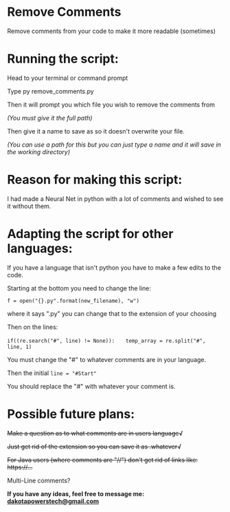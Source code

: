 # Remove Comments

Remove comments from your code to make it more readable (sometimes)

# Running the script:

Head to your terminal or command prompt

Type py remove_comments.py

Then it will prompt you which file you wish to remove the comments from

_(You must give it the full path)_

Then give it a name to save as so it doesn't overwrite your file.

_(You can use a path for this but you can just type a name and it will save in the working directory)_

# Reason for making this script:

I had made a Neural Net in python with a lot of comments and wished to see it without them.

# Adapting the script for other languages:

If you have a language that isn't python you have to make a few edits to the code.

Starting at the bottom you need to change the line:

``` f = open("{}.py".format(new_filename), "w") ```

where it says ".py" you can change that to the extension of your choosing

Then on the lines:

```if((re.search("#", line) != None)): ```
```  temp_array = re.split("#", line, 1)``` 

You must change the "#" to whatever comments are in your language.

Then the initial
``` line = "#Start" ```

You should replace the "#" with whatever your comment is.

# Possible future plans:

~~Make a question as to what comments are in users language~~**√**

~~Just get rid of the extension so you can save it as .whatever~~**√**

~~For Java users (where comments are "//") don't get rid of links like: https://...~~

Multi-Line comments?

**If you have any ideas, feel free to message me: dakotapowerstech@gmail.com**
    
